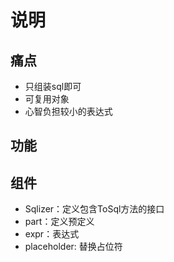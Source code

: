 # 说明

## 痛点

* 只组装sql即可
* 可复用对象
* 心智负担较小的表达式

## 功能

## 组件

* Sqlizer：定义包含ToSql方法的接口
* part：定义预定义
* expr：表达式
* placeholder: 替换占位符



###
